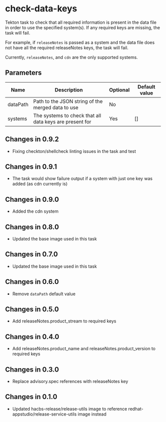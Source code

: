 # check-data-keys

Tekton task to check that all required information is present in the data file in order to use the
specified system(s). If any required keys are missing, the task will fail.

For example, if `releaseNotes` is passed as a system and the data file does not have all the required
releaseNotes keys, the task will fail.

Currently, `releaseNotes`, and `cdn` are the only supported systems.

## Parameters

| Name     | Description                                             | Optional | Default value |
|----------|---------------------------------------------------------|----------|---------------|
| dataPath | Path to the JSON string of the merged data to use       | No       |               |
| systems  | The systems to check that all data keys are present for | Yes      | []            |

## Changes in 0.9.2
* Fixing checkton/shellcheck linting issues in the task and test

## Changes in 0.9.1
* The task would show failure output if a system with just one key was added (as cdn currently is)

## Changes in 0.9.0
* Added the cdn system

## Changes in 0.8.0
* Updated the base image used in this task

## Changes in 0.7.0
* Updated the base image used in this task

## Changes in 0.6.0
* Remove `dataPath` default value

## Changes in 0.5.0
* Add releaseNotes.product_stream to required keys

## Changes in 0.4.0
* Add releaseNotes.product_name and releaseNotes.product_version to required keys

## Changes in 0.3.0
* Replace advisory.spec references with releaseNotes key

## Changes in 0.1.0
* Updated hacbs-release/release-utils image to reference redhat-appstudio/release-service-utils image instead
